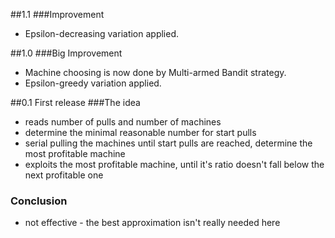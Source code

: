##1.1
###Improvement
 - Epsilon-decreasing variation applied.

##1.0
###Big Improvement
 - Machine choosing is now done by Multi-armed Bandit strategy.
 - Epsilon-greedy variation applied.

##0.1
First release
###The idea
 - reads number of pulls and number of machines 
 - determine the minimal reasonable number for start pulls 
 - serial pulling the machines until start pulls are reached, determine the most profitable machine
 - exploits the most profitable machine, until it's ratio doesn't fall below the next profitable one

### Conclusion
 - not effective - the best approximation isn't really needed here